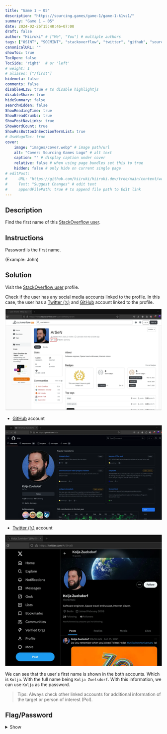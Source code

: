 ```yaml
---
title: "Game 1 – 05"
description: "https://sourcing.games/game-1/game-1-k1vs1/"
summary: "Game 1 – 05"
date: 2024-02-26T15:40:46+07:00
draft: false
author: "Hiiruki" # ["Me", "You"] # multiple authors
tags: ["OSINT", "SOCMINT", "stackoverflow", "twitter", "github", "sourcing-games", "game1", "game1-05"]
canonicalURL: ""
showToc: true
TocOpen: false
TocSide: 'right'  # or 'left'
# weight: 1
# aliases: ["/first"]
hidemeta: false
comments: false
disableHLJS: true # to disable highlightjs
disableShare: true
hideSummary: false
searchHidden: false
ShowReadingTime: true
ShowBreadCrumbs: true
ShowPostNavLinks: true
ShowWordCount: true
ShowRssButtonInSectionTermList: true
# UseHugoToc: true
cover:
    image: "images/cover.webp" # image path/url
    alt: "Cover: Sourcing Games Logo" # alt text
    caption: "" # display caption under cover
    relative: false # when using page bundles set this to true
    hidden: false # only hide on current single page
# editPost:
#     URL: "https://github.com/hiiruki/hiiruki.dev/tree/main/content/writeups/sourcing-games/game1-05/index.md"
#     Text: "Suggest Changes" # edit text
#     appendFilePath: true # to append file path to Edit link
---
```


## Description

Find the first name of this [StackOverflow user](https://meta.stackoverflow.com/users/5696502/arsen).

## Instructions

Password is the first name.

(Example: John)

## Solution

Visit the [StackOverflow user](https://meta.stackoverflow.com/users/5696502/arsen) profile.

Check if the user has any social media accounts linked to the profile. In this case, the user has a [Twitter (𝕏)](https://twitter.com/ArSiHaSi) and [GitHub](https://github.com/ArSn) account linked to the profile.

![StackOverflow](images/stackoverflow.webp#center)

- [GitHub](https://github.com/ArSn) account

![GitHub](images/github.webp#center)

- [Twitter (𝕏)](https://twitter.com/ArSiHaSi) account

![Twitter](images/twitter.webp#center)

We can see that the user's first name is shown in the both accounts. Which is `Kolja`. With the full name being `Kolja Zuelsdorf`. With this information, we can use `Kolja` as the password.

> Tips: Always check other linked accounts for additional information of the target or person of interest (PoI).

## Flag/Password

<details>
<summary> Show </summary>

`Kolja`

</details>
